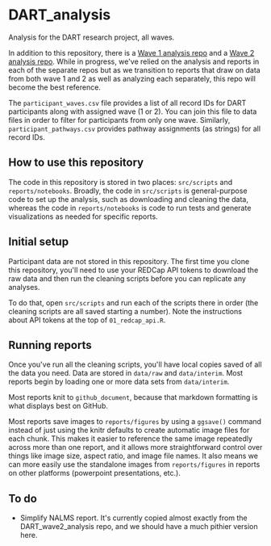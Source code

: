 # DART_analysis

Analysis for the DART research project, all waves.

In addition to this repository, there is a [Wave 1 analysis repo](https://github.com/arcus/DART_wave1_analysis) and a [Wave 2 analysis repo](https://github.com/arcus/DART_wave2_analysis). 
While in progress, we've relied on the analysis and reports in each of the separate repos but as we transition to reports that draw on data from both wave 1 and 2 as well as analyzing each separately, this repo will become the best reference.

The `participant_waves.csv` file provides a list of all record IDs for DART participants along with assigned wave (1 or 2). 
You can join this file to data files in order to filter for participants from only one wave.
Similarly, `participant_pathways.csv` provides pathway assignments (as strings) for all record IDs. 

## How to use this repository

The code in this repository is stored in two places: `src/scripts` and `reports/notebooks`. 
Broadly, the code in `src/scripts` is general-purpose code to set up the analysis, such as downloading and cleaning the data, whereas the code in `reports/notebooks` is code to run tests and generate visualizations as needed for specific reports. 

## Initial setup

Participant data are not stored in this repository. 
The first time you clone this repository, you'll need to use your REDCap API tokens to download the raw data and then run the cleaning scripts before you can replicate any analyses. 

To do that, open `src/scripts` and run each of the scripts there in order (the cleaning scripts are all saved starting a number). 
Note the instructions about API tokens at the top of `01_redcap_api.R`.

## Running reports

Once you've run all the cleaning scripts, you'll have local copies saved of all the data you need. 
Data are stored in `data/raw` and `data/interim`. 
Most reports begin by loading one or more data sets from `data/interim`.

Most reports knit to `github_document`, because that markdown formatting is what displays best on GitHub.

Most reports save images to `reports/figures` by using a `ggsave()` command instead of just using the knitr defaults to create automatic image files for each chunk. 
This makes it easier to reference the same image repeatedly across more than one report, and it allows more straightforward control over things like image size, aspect ratio, and image file names. 
It also means we can more easily use the standalone images from `reports/figures` in reports on other platforms (powerpoint presentations, etc.).

## To do

- Simplify NALMS report. It's currently copied almost exactly from the DART_wave2_analysis repo, and we should have a much pithier version here.
